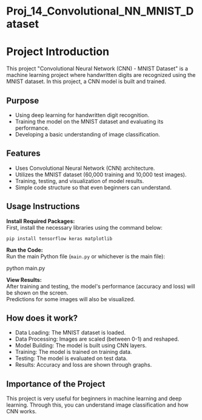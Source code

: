 # Proj_14_Convolutional_NN_MNIST_Dataset

# Project Introduction

This project "Convolutional Neural Network (CNN) - MNIST Dataset" is a machine learning project where handwritten digits are recognized using the MNIST dataset. In this project, a CNN model is built and trained.

## Purpose

- Using deep learning for handwritten digit recognition.
- Training the model on the MNIST dataset and evaluating its performance.
- Developing a basic understanding of image classification.

## Features

- Uses Convolutional Neural Network (CNN) architecture.
- Utilizes the MNIST dataset (60,000 training and 10,000 test images).
- Training, testing, and visualization of model results.
- Simple code structure so that even beginners can understand.

## Usage Instructions

 **Install Required Packages:**  
   First, install the necessary libraries using the command below:
   ```
   pip install tensorflow keras matplotlib
   ```

 **Run the Code:**  
   Run the main Python file (`main.py` or whichever is the main file):
   
   python main.py
   

 **View Results:**  
   After training and testing, the model's performance (accuracy and loss) will be shown on the screen.  
   Predictions for some images will also be visualized.

## How does it work?

- Data Loading: The MNIST dataset is loaded.
- Data Processing: Images are scaled (between 0-1) and reshaped.
- Model Building: The model is built using CNN layers.
- Training: The model is trained on training data.
- Testing: The model is evaluated on test data.
- Results: Accuracy and loss are shown through graphs.

## Importance of the Project

This project is very useful for beginners in machine learning and deep learning. Through this, you can understand image classification and how CNN works.
